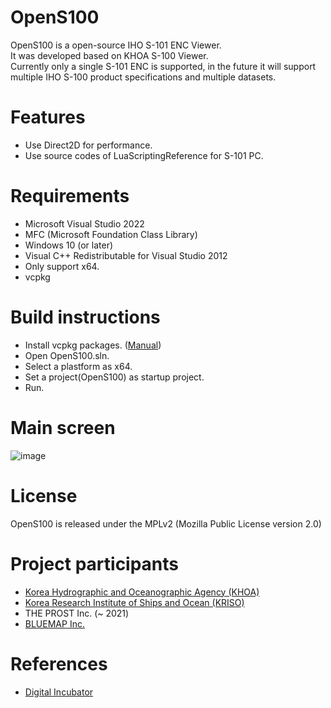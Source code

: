 # OpenS100
OpenS100 is a open-source IHO S-101 ENC Viewer.  
It was developed based on KHOA S-100 Viewer.  
Currently only a single S-101 ENC is supported, in the future it will support multiple IHO S-100 product specifications and multiple datasets.  

# Features
- Use Direct2D for performance. 
- Use source codes of LuaScriptingReference for S-101 PC.

# Requirements
- Microsoft Visual Studio 2022
- MFC (Microsoft Foundation Class Library)
- Windows 10 (or later)
- Visual C++ Redistributable for Visual Studio 2012
- Only support x64.
- vcpkg

# Build instructions
- Install vcpkg packages. ([Manual](vcpkg.md))
- Open OpenS100.sln.
- Select a plastform as x64.
- Set a project(OpenS100) as startup project. 
- Run.

# Main screen
![image](https://user-images.githubusercontent.com/5345308/147812700-3e68c9cb-5b16-41f5-ba6c-c778881e3bf4.png)

# License
OpenS100 is released under the MPLv2 (Mozilla Public License version 2.0)

# Project participants
* [Korea Hydrographic and Oceanographic Agency (KHOA)](https://www.khoa.go.kr/eng/)
* [Korea Research Institute of Ships and Ocean (KRISO)](https://www.kriso.re.kr/eng/)
* THE PROST Inc. (~ 2021)
* [BLUEMAP Inc.](https://bluemap.kr)

# References
* [Digital Incubator](https://digitalincubator.maritimeconnectivity.net/framework/)
